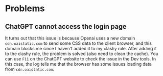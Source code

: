 # Problems

## ChatGPT cannot access the login page
It turns out that this issue is because Openai uses a new domain `cdn.oaistatic.com` to send some CSS data to the client browser, and this domain blocks me since I haven't added it to my clashy rule. After adding it to the clashy rule, the problem is solved (also need to clean the cache). 
You can use `F11` on the ChatGPT website to check the issue in the Dev tools. In this case, the log tells me that the browser has some issues loading data from `cdn.oaistatic.com`.